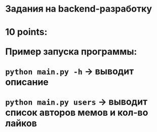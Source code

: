 <h1>Задания на backend-разработку<h1>

10 points:

Пример запуска программы: 

```python main.py -h``` -> выводит описание

```python main.py users``` -> выводит список авторов мемов и кол-во лайков
